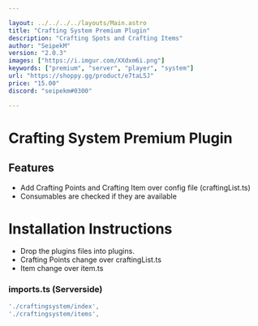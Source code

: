 ```yaml
---

layout: ../../../../layouts/Main.astro
title: "Crafting System Premium Plugin"
description: "Crafting Spots and Crafting Items"
author: "SeipekM"
version: "2.0.3"
images: ["https://i.imgur.com/XXdxm6i.png"]
keywords: ["premium", "server", "player", "system"]
url: "https://shoppy.gg/product/e7taL5J"
price: "15.00"
discord: "seipekm#0300"

---
```


# Crafting System Premium Plugin

## Features
- Add Crafting Points and Crafting Item over config file (craftingList.ts)
- Consumables are checked if they are available

# Installation Instructions

- Drop the plugins files into plugins.
- Crafting Points change over craftingList.ts
- Item change over item.ts

### imports.ts (Serverside)
```ts
'./craftingsystem/index',
'./craftingsystem/items',
```